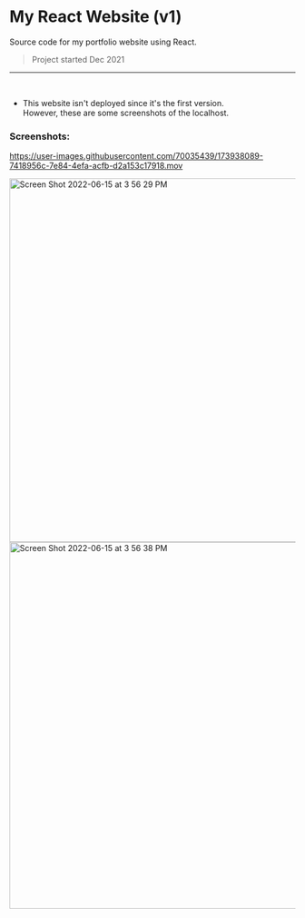 # My React Website (v1)

Source code for my portfolio website using React.

> Project started Dec 2021

_____


<br>

* This website isn't deployed since it's the first version.  </br>
  However, these are some screenshots of the localhost. </br>
  
### Screenshots:

https://user-images.githubusercontent.com/70035439/173938089-7418956c-7e84-4efa-acfb-d2a153c17918.mov


<img width="641" alt="Screen Shot 2022-06-15 at 3 56 29 PM" src="https://user-images.githubusercontent.com/70035439/173939791-cefc743c-acf3-4df7-80a9-15f9a752a4e2.png">
<img width="646" alt="Screen Shot 2022-06-15 at 3 56 38 PM" src="https://user-images.githubusercontent.com/70035439/173939802-a743e606-9db1-4f8e-945c-7a62dbd8b559.png">
